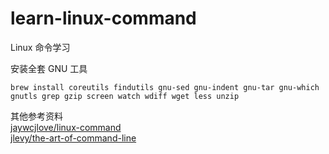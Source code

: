# learn-linux-command
Linux 命令学习

安装全套 GNU 工具
```
brew install coreutils findutils gnu-sed gnu-indent gnu-tar gnu-which gnutls grep gzip screen watch wdiff wget less unzip
```

其他参考资料  
[jaywcjlove/linux-command](https://github.com/jaywcjlove/linux-command/blob/master/README.md)  
[jlevy/the-art-of-command-line](https://github.com/jlevy/the-art-of-command-line)  
